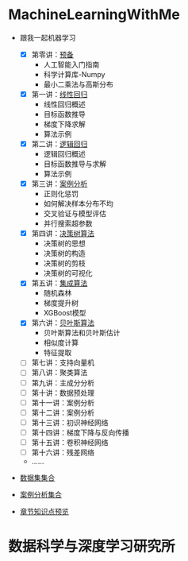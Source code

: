 # MachineLearningWithMe



- 跟我一起机器学习<br>
    
    - [x] 第零讲：[预备](./Lecture_00)
        - 人工智能入门指南
        - 科学计算库-Numpy
        - 最小二乘法与高斯分布
    - [x] 第一讲：[线性回归](./Lecture_01)
        - 线性回归概述
        - 目标函数推导
        - 梯度下降求解
        - 算法示例
    - [x] 第二讲：[逻辑回归](./Lecture_02)
        - 逻辑回归概述
        - 目标函数推导与求解
        - 算法示例
    - [x] 第三讲：[案例分析](./Lecture_03)
        - 正则化惩罚
        - 如何解决样本分布不均
        - 交叉验证与模型评估
        - 并行搜索超参数
    - [x] 第四讲：[决策树算法](./Lecture_04)
        - 决策树的思想
        - 决策树的构造
        - 决策树的剪枝
        - 决策树的可视化
    - [x] 第五讲：[集成算法](./Lecture_05)
        - 随机森林
        - 梯度提升树
        - XGBoost模型
    - [x] 第六讲：[贝叶斯算法](./Lecture_06)
        - 贝叶斯算法和贝叶斯估计
        - 相似度计算
        - 特征提取
    - [ ] 第七讲：支持向量机
    - [ ] 第八讲：聚类算法
    - [ ] 第九讲：主成分分析
    - [ ] 第十讲：数据预处理
    - [ ] 第十一讲：案例分析
    - [ ] 第十二讲：案例分析
    - [ ] 第十三讲：初识神经网络
    - [ ] 第十四讲：梯度下降与反向传播
    - [ ] 第十五讲：卷积神经网络
    - [ ] 第十六讲：残差网络
    - ……

 - [数据集集合](./DatasetUrl.md)
 - [案例分析集合](./CaseAnalyse.md)
 - [章节知识点预览](./Knowledge.md)
   
# 数据科学与深度学习研究所<br>
